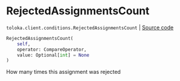 # RejectedAssignmentsCount
`toloka.client.conditions.RejectedAssignmentsCount` | [Source code](https://github.com/Toloka/toloka-kit/blob/v0.1.25/src/client/conditions.py#L241)

```python
RejectedAssignmentsCount(
    self,
    operator: CompareOperator,
    value: Optional[int] = None
)
```

How many times this assignment was rejected

